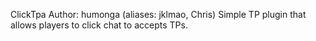 ClickTpa 
Author: humonga (aliases: jklmao, Chris)
Simple TP plugin that allows players to click chat to accepts TPs.
